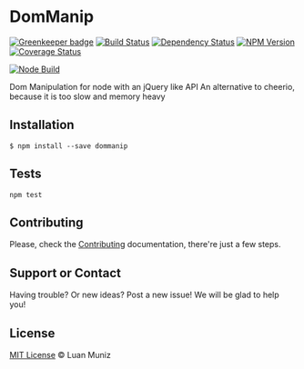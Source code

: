 DomManip
=========

[![Greenkeeper badge](https://badges.greenkeeper.io/luanmuniz/shorio.svg)](https://greenkeeper.io/)
[![Build Status][travis-image]][travis-url] [![Dependency Status][depstat-image]][depstat-url] [![NPM Version][node-image]][node-url] [![Coverage Status][coverrals-image]][coverrals-url]

[![Node Build][nodei-image]][nodei-url]

Dom Manipulation for node with an jQuery like API
An alternative to cheerio, because it is too slow and memory heavy

## Installation

```shell
$ npm install --save dommanip
```

## Tests
`npm test`

## Contributing
Please, check the [Contributing](CONTRIBUTING.md) documentation, there're just a few steps.

## Support or Contact

Having trouble? Or new ideas? Post a new issue! We will be glad to help you!

## License

[MIT License](http://luanmuniz.mit-license.org) © Luan Muniz

[travis-url]: https://travis-ci.org/luanmuniz/shorio
[travis-image]: https://travis-ci.org/luanmuniz/shorio.png?branch=master
[depstat-url]: https://david-dm.org/luanmuniz/shorio#info=devDependencies
[depstat-image]: https://david-dm.org/luanmuniz/shorio/dev-status.png
[nodei-image]: https://nodei.co/npm/shorio.png
[nodei-url]: https://nodei.co/npm/shorio
[node-image]: https://badge.fury.io/js/shorio.svg
[node-url]: http://badge.fury.io/js/shorio
[coverrals-image]: https://coveralls.io/repos/github/luanmuniz/shorio/badge.svg?branch=master
[coverrals-url]: https://coveralls.io/github/luanmuniz/shorio?branch=master
